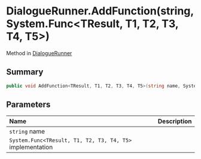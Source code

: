 # DialogueRunner.AddFunction(string,System.Func<TResult, T1, T2, T3, T4, T5>)

Method in [DialogueRunner](/api/csharp/yarn.unity.dialoguerunner.md)

## Summary



```csharp
public void AddFunction<TResult, T1, T2, T3, T4, T5>(string name, System.Func<TResult, T1, T2, T3, T4, T5> implementation)
```

## Parameters

|Name|Description|
|:---|:---|
|`string` name||
|`System.Func<TResult, T1, T2, T3, T4, T5>` implementation||

